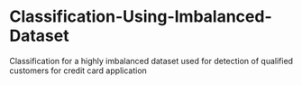 # Classification-Using-Imbalanced-Dataset
Classification for a highly imbalanced dataset used for detection of qualified customers for credit card application 
